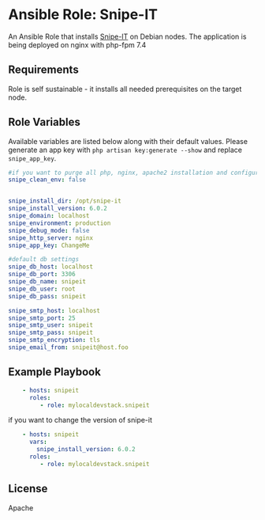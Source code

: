 # Ansible Role: Snipe-IT

An Ansible Role that installs [Snipe-IT](https://snipeitapp.com/) on Debian nodes. The application is being deployed on nginx with php-fpm 7.4

## Requirements

Role is self sustainable - it installs all needed prerequisites on the target node.

## Role Variables

Available variables are listed below along with their default values. Please generate an app key with `php artisan key:generate --show` and replace `snipe_app_key`.

```yaml
#if you want to purge all php, nginx, apache2 installation and configuration change it to true
snipe_clean_env: false


snipe_install_dir: /opt/snipe-it
snipe_install_version: 6.0.2
snipe_domain: localhost
snipe_environment: production
snipe_debug_mode: false
snipe_http_server: nginx
snipe_app_key: ChangeMe

#default db settings
snipe_db_host: localhost
snipe_db_port: 3306
snipe_db_name: snipeit
snipe_db_user: root
snipe_db_pass: snipeit

snipe_smtp_host: localhost
snipe_smtp_port: 25
snipe_smtp_user: snipeit
snipe_smtp_pass: snipeit
snipe_smtp_encryption: tls
snipe_email_from: snipeit@host.foo

```

## Example Playbook

```yaml
    - hosts: snipeit
      roles:
         - role: mylocaldevstack.snipeit
```

if you want to change the version of snipe-it

```yaml
    - hosts: snipeit
      vars:
        snipe_install_version: 6.0.2
      roles:
         - role: mylocaldevstack.snipeit
```

## License

Apache
